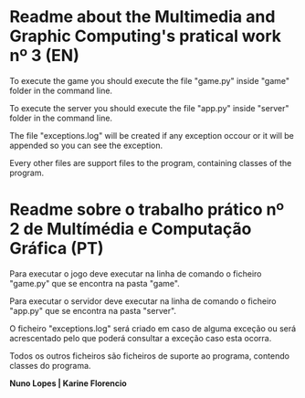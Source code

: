 # Readme about the Multimedia and Graphic Computing's pratical work nº 3 (EN)

To execute the game you should execute the file "game.py" inside "game" folder in the command line.

To execute the server you should execute the file "app.py" inside "server" folder in the command line.

The file "exceptions.log" will be created if any exception occour or it will be appended so you can see the exception.

Every other files are support files to the program, containing classes of the program.

# Readme sobre o trabalho prático nº 2 de Multímédia e Computação Gráfica (PT)

Para executar o jogo deve executar na linha de comando o ficheiro "game.py" que se encontra na pasta "game".

Para executar o servidor deve executar na linha de comando o ficheiro "app.py" que se encontra na pasta "server".

O ficheiro "exceptions.log" será criado em caso de alguma exceção ou será acrescentado pelo que poderá
consultar a exceção caso esta ocorra.

Todos os outros ficheiros são ficheiros de suporte ao programa, contendo classes do programa.

**Nuno Lopes | Karine Florencio**